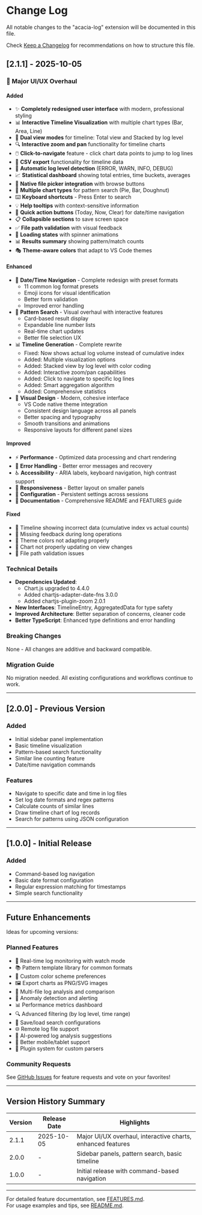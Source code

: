 # Change Log

All notable changes to the "acacia-log" extension will be documented in this file.

Check [Keep a Changelog](http://keepachangelog.com/) for recommendations on how to structure this file.

## [2.1.1] - 2025-10-05

### 🎉 Major UI/UX Overhaul

#### Added
- ✨ **Completely redesigned user interface** with modern, professional styling
- 📊 **Interactive Timeline Visualization** with multiple chart types (Bar, Area, Line)
- 🎨 **Dual view modes** for timeline: Total view and Stacked by log level
- 🔍 **Interactive zoom and pan** functionality for timeline charts
- 🖱️ **Click-to-navigate** feature - click chart data points to jump to log lines
- 💾 **CSV export** functionality for timeline data
- 🎯 **Automatic log level detection** (ERROR, WARN, INFO, DEBUG)
- 📈 **Statistical dashboard** showing total entries, time buckets, averages
- 📁 **Native file picker integration** with browse buttons
- 🎨 **Multiple chart types** for pattern search (Pie, Bar, Doughnut)
- ⌨️ **Keyboard shortcuts** - Press Enter to search
- 💡 **Help tooltips** with context-sensitive information
- 🚀 **Quick action buttons** (Today, Now, Clear) for date/time navigation
- 📋 **Collapsible sections** to save screen space
- ✅ **File path validation** with visual feedback
- 🔄 **Loading states** with spinner animations
- 📊 **Results summary** showing pattern/match counts
- 🎭 **Theme-aware colors** that adapt to VS Code themes

#### Enhanced
- 🎯 **Date/Time Navigation** - Complete redesign with preset formats
  - 11 common log format presets
  - Emoji icons for visual identification
  - Better form validation
  - Improved error handling
- 🔎 **Pattern Search** - Visual overhaul with interactive features
  - Card-based result display
  - Expandable line number lists
  - Real-time chart updates
  - Better file selection UX
- 📊 **Timeline Generation** - Complete rewrite
  - Fixed: Now shows actual log volume instead of cumulative index
  - Added: Multiple visualization options
  - Added: Stacked view by log level with color coding
  - Added: Interactive zoom/pan capabilities
  - Added: Click to navigate to specific log lines
  - Added: Smart aggregation algorithm
  - Added: Comprehensive statistics
- 🎨 **Visual Design** - Modern, cohesive interface
  - VS Code native theme integration
  - Consistent design language across all panels
  - Better spacing and typography
  - Smooth transitions and animations
  - Responsive layouts for different panel sizes

#### Improved
- ⚡ **Performance** - Optimized data processing and chart rendering
- 🐛 **Error Handling** - Better error messages and recovery
- ♿ **Accessibility** - ARIA labels, keyboard navigation, high contrast support
- 📱 **Responsiveness** - Better layout on smaller panels
- 🔧 **Configuration** - Persistent settings across sessions
- 📝 **Documentation** - Comprehensive README and FEATURES guide

#### Fixed
- 🐛 Timeline showing incorrect data (cumulative index vs actual counts)
- 🐛 Missing feedback during long operations
- 🐛 Theme colors not adapting properly
- 🐛 Chart not properly updating on view changes
- 🐛 File path validation issues

### Technical Details
- **Dependencies Updated**:
  - Chart.js upgraded to 4.4.0
  - Added chartjs-adapter-date-fns 3.0.0
  - Added chartjs-plugin-zoom 2.0.1
- **New Interfaces**: TimelineEntry, AggregatedData for type safety
- **Improved Architecture**: Better separation of concerns, cleaner code
- **Better TypeScript**: Enhanced type definitions and error handling

### Breaking Changes
None - All changes are additive and backward compatible.

### Migration Guide
No migration needed. All existing configurations and workflows continue to work.

---

## [2.0.0] - Previous Version

### Added
- Initial sidebar panel implementation
- Basic timeline visualization
- Pattern-based search functionality
- Similar line counting feature
- Date/time navigation commands

### Features
- Navigate to specific date and time in log files
- Set log date formats and regex patterns
- Calculate counts of similar lines
- Draw timeline chart of log records
- Search for patterns using JSON configuration

---

## [1.0.0] - Initial Release

### Added
- Command-based log navigation
- Basic date format configuration
- Regular expression matching for timestamps
- Simple search functionality

---

## Future Enhancements

Ideas for upcoming versions:

### Planned Features
- 🔄 Real-time log monitoring with watch mode
- 📚 Pattern template library for common formats
- 🎨 Custom color scheme preferences
- 🖼️ Export charts as PNG/SVG images
- 📁 Multi-file log analysis and comparison
- 🔔 Anomaly detection and alerting
- 📊 Performance metrics dashboard
- 🔍 Advanced filtering (by log level, time range)
- 💾 Save/load search configurations
- 🌐 Remote log file support
- 🤖 AI-powered log analysis suggestions
- 📱 Better mobile/tablet support
- 🔌 Plugin system for custom parsers

### Community Requests
See [GitHub Issues](https://github.com/AcaciaMan/acacia-log/issues) for feature requests and vote on your favorites!

---

## Version History Summary

| Version | Release Date | Highlights |
|---------|--------------|------------|
| 2.1.1 | 2025-10-05 | Major UI/UX overhaul, interactive charts, enhanced features |
| 2.0.0 | - | Sidebar panels, pattern search, basic timeline |
| 1.0.0 | - | Initial release with command-based navigation |

---

For detailed feature documentation, see [FEATURES.md](FEATURES.md).  
For usage examples and tips, see [README.md](README.md).